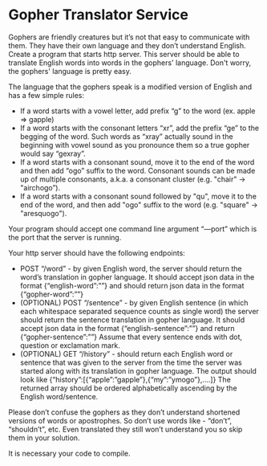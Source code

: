 # Gopher Translator Service

Gophers are friendly creatures but it’s not that easy to communicate with them. They have their own language and they don’t understand English.
Create a program that starts http server. This server should be able to translate English words into words in the gophers' language. Don't worry, the gophers' language is pretty easy.

The language that the gophers speak is a modified version of English and has a few simple rules:
  - If a word starts with a vowel letter, add prefix “g” to the word (ex. apple => gapple)
  - If a word starts with the consonant letters “xr”, add the prefix “ge” to the begging of the word. Such words as “xray” actually sound in the beginning with vowel sound as you pronounce them so a true gopher would say “gexray”.
  - If a word starts with a consonant sound, move it to the end of the word and then add “ogo” suffix to the word. Consonant sounds can be made up of multiple consonants, a.k.a. a consonant cluster (e.g. "chair" -> "airchogo”).
  - If a word starts with a consonant sound followed by "qu", move it to the end of the word, and then add "ogo" suffix to the word (e.g. "square" -> "aresquogo").

Your program should accept one command line argument “—port” which is the port that the server is running.

Your http server should have the following endpoints:
  - POST “/word” - by given English word, the server should return the word’s translation in gopher language. It should accept json data in the format {“english-word”:”<a single English word>”} and should return json data in the format {“gopher-word”:”<translated version of the given word>”}
  - (OPTIONAL) POST “/sentence” - by given English sentence (in which each whitespace separated sequence counts as single word) the server should return the sentence translation in gopher language. It should accept json data in the format {“english-sentence”:”<sentence of English words>”} and return {“gopher-sentence”:”<translated version of the given sentence>”} Assume that every sentence ends with dot, question or exclamation mark.
  - (OPTIONAL) GET “/history” - should return each English word or sentence that was given to the server from the time the server was started along with its translation in gopher language. The output should look like {“history”:[{“apple”:”gapple”},{“my”:”ymogo”},….]} The returned array should be ordered alphabetically ascending by the English word/sentence.

Please don’t confuse the gophers as they don’t understand shortened versions of words or apostrophes. So don’t use words like - “don’t”, “shouldn’t”, etc. Even translated they still won’t understand you so skip them in your solution.

It is necessary your code to compile.
